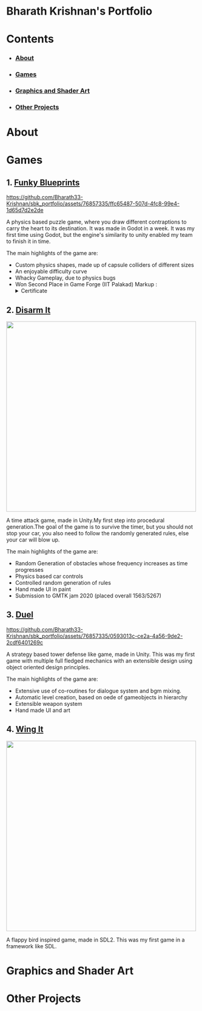 # Bharath Krishnan's Portfolio

# Contents
- ### [About](#About)
- ### [Games](#Games)
- ### [Graphics and Shader Art](#Shaders)
- ### [Other Projects](#Others)

<a id = "About"></a>
# About

<a id = "Games"></a>
# Games
## 1. [Funky Blueprints](https://bharathk33.itch.io/funkyblueprints)


https://github.com/Bharath33-Krishnan/sbk_portfolio/assets/76857335/ffc65487-507d-4fc8-99e4-1d65d7d2e2de



A physics based puzzle game, where you draw different contraptions to carry the heart to its destination. It was made in Godot in a week. It was my first time using Godot, but the engine's similarity to unity enabled my team to finish it in time.

The main highlights of the game are:
- Custom physics shapes, made up of capsule colliders of different sizes
- An enjoyable difficulty curve
- Whacky Gameplay, due to physics bugs
- Won Second Place in Game Forge (IIT Palakad)
Markup : <details>
           <summary>Certificate</summary>
           <p>![Certificate](https://github.com/Bharath33-Krishnan/sbk_portfolio/assets/76857335/edb007c1-ab28-473f-b1d5-3dcceb595512)</p>
         </details>
## 2. [Disarm It](https://bharathk33.itch.io/disarm-it)

<img src="https://github.com/Bharath33-Krishnan/sbk_portfolio/assets/76857335/6526e090-e6f5-4ac4-bf1c-1aa15422e5f3" width=500/>


A time attack game, made in Unity.My first step into procedural generation.The goal of the game is to survive the timer, but you should not stop your car, you also need to follow the randomly generated rules, else your car will blow up.

The main highlights of the game are:
- Random Generation of obstacles whose frequency increases as time progresses
- Physics based car controls
- Controlled random generation of rules
- Hand made UI in paint
- Submission to GMTK jam 2020 (placed overall 1563/5267)

## 3. [Duel](https://bharathk33.itch.io/duel)

https://github.com/Bharath33-Krishnan/sbk_portfolio/assets/76857335/0593013c-ce2a-4a56-9de2-2cdf6401269c

A strategy based tower defense like game, made in Unity. This was my first game with multiple full fledged mechanics with an extensible design using object oriented design principles.

The main highlights of the game are:
- Extensive use of co-routines for dialogue system and bgm mixing.
- Automatic level creation, based on oede of gameobjects in hierarchy
- Extensible weapon system
- Hand made UI and art

## 4. [Wing It](https://bharathk33.itch.io/wingit)

<img src=https://github.com/Bharath33-Krishnan/sbk_portfolio/assets/76857335/4e5bf6bd-dac6-43bf-8028-dc973d3e5f6a) width="500"/>

A flappy bird inspired game, made in SDL2. This was my first game in a framework like SDL. 

<a id = "Shaders"></a>
# Graphics and Shader Art

<a id = "Others"></a>
# Other Projects


